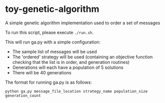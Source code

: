 # toy-genetic-algorithm
A simple genetic algorithm implementation used to order a set of messages

To run this script, please execute `./run.sh`.

This will run ga.py with a simple configuration: 

- The sample list of messages will be used
- The 'ordered' strategy will be used (containing an objective function checking that the list is in order, and generation routines)
- Generations will each have a population of 5 solutions
- There will be 40 generations

The format for running ga.py is as follows:

`python ga.py message_file_location strategy_name population_size generation_count`
